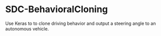# SDC-BehavioralCloning
Use Keras to to clone driving behavior and output a steering angle to an autonomous vehicle.
